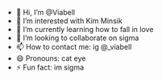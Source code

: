 - 👋 Hi, I’m @Viabell
- 👀 I’m interested with Kim Minsik
- 🌱 I’m currently learning how to fall in love
- 💞️ I’m looking to collaborate on sigma
- 📫 How to contact me: ig @_viabell
- 😄 Pronouns: cat eye
- ⚡ Fun fact: im sigma

<!---
Viabell/Viabell is a ✨ special ✨ repository because its `README.md` (this file) appears on your GitHub profile.
You can click the Preview link to take a look at your changes.
--->
